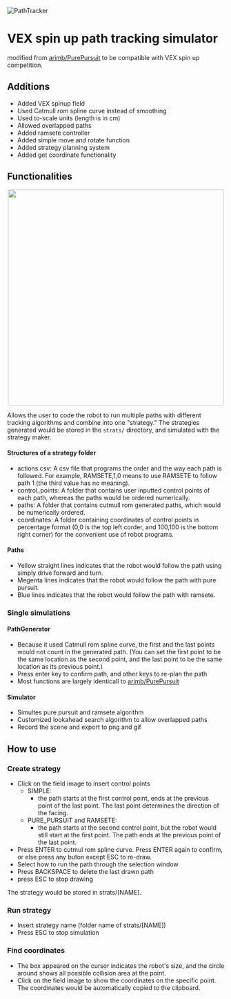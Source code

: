 ![PathTracker](https://user-images.githubusercontent.com/14313049/187714439-a0fe8056-106f-4645-9821-fbf6778bcde1.png)


# VEX spin up path tracking simulator

modified from [arimb/PurePursuit](https://github.com/arimb/PurePursuit) to be compatible with VEX spin up competition.


## Additions

- Added VEX spinup field
- Used Catmull rom spline curve instead of smoothing
- Used to-scale units (length is in cm)
- Allowed overlapped paths
- Added ramsete controller
- Added simple move and rotate function
- Added strategy planning system
- Added get coordinate functionality

## Functionalities
<p align="center">
<img src="https://user-images.githubusercontent.com/14313049/187715396-4e303fdd-b57b-4b49-b3ef-799f9d6185fa.png" width="500" height="500"/>
</p>



Allows the user to code the robot to run multiple paths with different tracking algorithms and combine into one "strategy." The strategies generated would be stored in the ```strats/``` directory, and simulated with the strategy maker. 

#### Structures of a strategy folder

- actions.csv: A csv file that programs the order and the way each path is followed.
​For example, RAMSETE,1,0 means to use RAMSETE to follow path 1 (the third value has no meaning).
- ​control_points: A folder that contains user inputted control points of each path, whereas the paths would be ordered numerically.
- paths: A folder that contains cutmull rom generated paths, which would be numerically ordered.
- coordinates: A folder containing coordinates of control points in percentage format (0,0 is the top left corder, and 100,100 is the bottom right corner) for the convenient use of robot programs.
​
​
#### Paths

- Yellow straight lines indicates that the robot would follow the path using simply drive forward and turn.
- Megenta lines indicates that the robot would follow the path with pure pursuit.
- Blue lines indicates that the robot would follow the path with ramsete.

### Single simulations

#### PathGenerator

- Because it used Catmull rom spline curve, the first and the last points would not count in the generated path. (You can set the first point to be the same location as the second point, and the last point to be the same location as its previous point.) 
- Press enter key to confirm path, and other keys to re-plan the path
- Most functions are largely identicall to [arimb/PurePursuit](https://github.com/arimb/PurePursuit)

#### Simulator

- Simultes pure pursuit and ramsete algorithm
- Customized lookahead search algorithm to allow overlapped paths
- Record the scene and export to png and gif

## How to use

### Create strategy

- Click on the field image to insert control points
    - SIMPLE:
        - the path starts at the first control point, ends at the previous point of the last point. The last point determines the direction of the facing.
    - PURE_PURSUIT and RAMSETE:
        - the path starts at the second control point, but the robot would still start at the first point. The path ends at the previous point of the last point.
- Press ENTER to cutmul rom spline curve. Press ENTER again to confirm, or else press any buton except ESC to re-draw.
- Select how to run the path through the selection window
- Press BACKSPACE to delete the last drawn path
- press ESC to stop drawing

The strategy would be stored in strats/[NAME].

### Run strategy

- Insert strategy name (folder name of strats/[NAME])
- Press ESC to stop simulation

### Find coordinates

- The box appeared on the cursor indicates the robot's size, and the circle around shows all possible collision area at the point.
- Click on the field image to show the coordinates on the specific point. The coordinates would be automatically copied to the clipboard.
